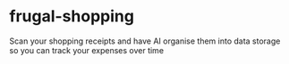 # frugal-shopping
Scan your shopping receipts and have AI organise them into data storage so you can track your expenses over time
